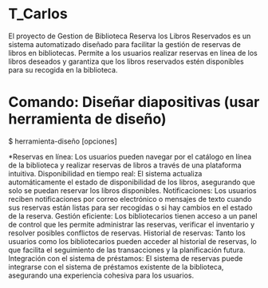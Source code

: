 # T_Carlos
El proyecto de Gestion de Biblioteca Reserva los Libros Reservados es un sistema automatizado diseñado para facilitar la gestión de reservas de libros en bibliotecas. Permite a los usuarios realizar reservas en línea de los libros deseados y garantiza que los libros reservados estén disponibles para su recogida en la biblioteca.

# Comando: Diseñar diapositivas (usar herramienta de diseño)
$ herramienta-diseño [opciones]

*Reservas en línea: Los usuarios pueden navegar por el catálogo en línea de la biblioteca y realizar reservas de libros a través de una plataforma intuitiva.
Disponibilidad en tiempo real: El sistema actualiza automáticamente el estado de disponibilidad de los libros, asegurando que solo se puedan reservar los libros disponibles.
Notificaciones: Los usuarios reciben notificaciones por correo electrónico o mensajes de texto cuando sus reservas están listas para ser recogidas o si hay cambios en el estado de la reserva.
Gestión eficiente: Los bibliotecarios tienen acceso a un panel de control que les permite administrar las reservas, verificar el inventario y resolver posibles conflictos de reservas.
Historial de reservas: Tanto los usuarios como los bibliotecarios pueden acceder al historial de reservas, lo que facilita el seguimiento de las transacciones y la planificación futura.
Integración con el sistema de préstamos: El sistema de reservas puede integrarse con el sistema de préstamos existente de la biblioteca, asegurando una experiencia cohesiva para los usuarios.
